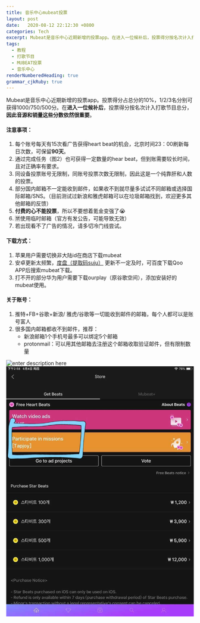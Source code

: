 ```yaml
---
title: 音乐中心mubeat投票
layout: post
date:   2020-08-12 22:12:30 +0800
categories: Tech
excerpt: Mubeat是音乐中心近期新增的投票app。在进入一位候补后，投票得分按名次计入打歌节目总分，因此音源和销量这些分数依然很重要。
tags:
  - 教程
  - 打歌节目
  - MUBEAT投票
  - 音乐中心
renderNumberedHeading: true
grammar_cjkRuby: true
---
```


Mubeat是音乐中心近期新增的投票app。投票得分占总分的10%，1/2/3名分别可获得1000/750/500分。在**进入一位候补后**，投票得分按名次计入打歌节目总分，**因此音源和销量这些分数依然很重要**。

#### 注意事项：

 1. 每个账号每天有15次看广告获得heart beat的机会，北京时间23：00刷新每日次数，可保留**90天**。
 2. 通过完成任务（图2）也可获得一定数量的hear beat，但到账需要较长时间，且对正确率有要求。
 3. 同设备投票账号无限制，同账号投票次数无限制，因此这是一个纯靠肝和人数的投票。
 4. 部分国内邮箱不一定能收到邮件，如果收不到就尽量多试试不同邮箱或选择国际邮箱/SNS。（目前测试过新浪和雅虎邮箱可以在垃圾邮箱找到，欢迎更多其他邮箱的反馈）
 5. **付费的心不能投票**，所以不要想着氪金变强了😭
 6. 🈲使用临时邮箱（官方有发公告，可能导致无效）
 7. 若出现看不了广告的情况，请多切冷门线尝试。



#### 下载方式：

 1. 苹果用户需要切换非大陆id在商店下载mubeat
 2. 安卓更新太频繁，[度盘（提取码suju）](https://pan.baidu.com/s/19xXZmG-SM_nCxp82VkmDlQ) 更新不一定及时，可百度下载Qoo APP后搜索mubeat下载。
 3. 打不开的部分华为用户需要下载ourplay（原谷歌空间），添加安装好的mubeat使用。


#### 关于账号：

 1. 推特+FB+谷歌+新浪/ 雅虎/谷歌等一切能收到邮件的邮箱，每个人都可以是账号富人
 2. 很多国内邮箱都收不到邮件，推荐：
    - 新浪邮箱1个手机号最多可以绑定5个邮箱
    - protonmail：可以用其他邮箱去注册这个邮箱收取验证邮件，但有限制数量

![enter description here](https://github.com/plxd1106/plxd1106.github.io/blob/gh-pages/_posts/images/mubeat.jpg?raw=true)
![enter description here](https://github.com/plxd1106/plxd1106.github.io/blob/gh-pages/_posts/images/mubeat2.jpg?raw=true)

